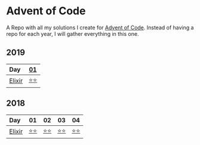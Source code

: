 # Advent of Code

A Repo with all my solutions I create for  [Advent of Code](https://adventofcode.com/).
Instead of having a repo for each year, I will gather everything in this one.

## 2019

| Day               |     [01](/tasks/2019/01.md)      |
| :---------------- | :------------------------------: |
| [Elixir](/elixir) | [⭐⭐](/elixir/lib/aoc19/day01.ex) |

## 2018

| Day               |                01                | 02                               | 03                               | 04                               |
| :---------------- | :------------------------------: | -------------------------------- | -------------------------------- | -------------------------------- |
| [Elixir](/elixir) | [⭐⭐](/elixir/lib/aoc18/day01.ex) | [⭐⭐](/elixir/lib/aoc18/day02.ex) | [⭐⭐](/elixir/lib/aoc18/day03.ex) | [⭐⭐](/elixir/lib/aoc18/day04.ex) |
